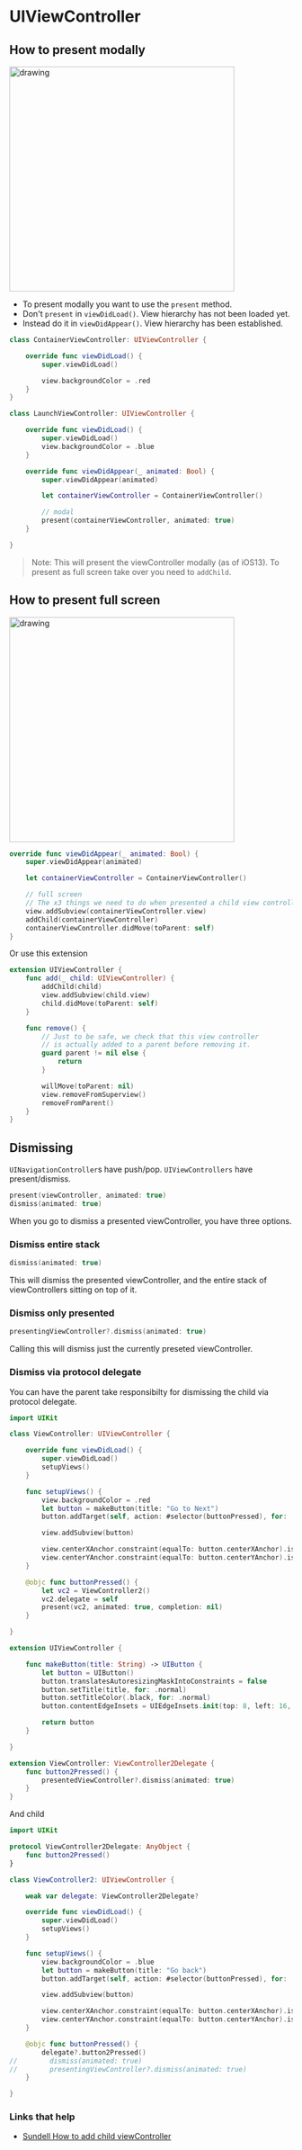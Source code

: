 # UIViewController

## How to present modally 

<img src="https://github.com/jrasmusson/ios-starter-kit/blob/master/basics/UIViewController/images/modal.png" alt="drawing" width="400"/>

- To present modally you want to use the `present` method.
- Don't `present` in `viewDidLoad()`. View hierarchy has not been loaded yet.
- Instead do it in `viewDidAppear()`. View hierarchy has been established.

```swift
class ContainerViewController: UIViewController {

    override func viewDidLoad() {
        super.viewDidLoad()

        view.backgroundColor = .red
    }
}

class LaunchViewController: UIViewController {

    override func viewDidLoad() {
        super.viewDidLoad()
        view.backgroundColor = .blue
    }

    override func viewDidAppear(_ animated: Bool) {
        super.viewDidAppear(animated)

        let containerViewController = ContainerViewController() 

        // modal
        present(containerViewController, animated: true)
    }

}
```

> Note: This will present the viewController modally (as of iOS13). To present as full screen take over you need to `addChild`.


## How to present full screen

<img src="https://github.com/jrasmusson/ios-starter-kit/blob/master/basics/UIViewController/images/fullscreen.png" alt="drawing" width="400"/>

```swift
override func viewDidAppear(_ animated: Bool) {
    super.viewDidAppear(animated)

    let containerViewController = ContainerViewController()

    // full screen
    // The x3 things we need to do when presented a child view controller within a parent
    view.addSubview(containerViewController.view)
    addChild(containerViewController)
    containerViewController.didMove(toParent: self)
}
```

Or use this extension

```swift
extension UIViewController {
    func add(_ child: UIViewController) {
        addChild(child)
        view.addSubview(child.view)
        child.didMove(toParent: self)
    }

    func remove() {
        // Just to be safe, we check that this view controller
        // is actually added to a parent before removing it.
        guard parent != nil else {
            return
        }

        willMove(toParent: nil)
        view.removeFromSuperview()
        removeFromParent()
    }
}
```

## Dismissing

`UINavigationController`s have push/pop. `UIViewControllers` have present/dismiss. 

```swift
present(viewController, animated: true)
dismiss(animated: true)
```

When you go to dismiss a presented viewController, you have three options.

### Dismiss entire stack

```swift
dismiss(animated: true)
```

This will dismiss the presented viewController, and the entire stack of viewControllers sitting on top of it.

### Dismiss only presented

```swift
presentingViewController?.dismiss(animated: true)
```

Calling this will dismiss just the currently preseted viewController.

### Dismiss via protocol delegate

You can have the parent take responsibilty for dismissing the child via protocol delegate.

```swift
import UIKit

class ViewController: UIViewController {

    override func viewDidLoad() {
        super.viewDidLoad()
        setupViews()
    }

    func setupViews() {
        view.backgroundColor = .red
        let button = makeButton(title: "Go to Next")
        button.addTarget(self, action: #selector(buttonPressed), for: .touchUpInside)

        view.addSubview(button)

        view.centerXAnchor.constraint(equalTo: button.centerXAnchor).isActive = true
        view.centerYAnchor.constraint(equalTo: button.centerYAnchor).isActive = true
    }

    @objc func buttonPressed() {
        let vc2 = ViewController2()
        vc2.delegate = self
        present(vc2, animated: true, completion: nil)
    }

}

extension UIViewController {

    func makeButton(title: String) -> UIButton {
        let button = UIButton()
        button.translatesAutoresizingMaskIntoConstraints = false
        button.setTitle(title, for: .normal)
        button.setTitleColor(.black, for: .normal)
        button.contentEdgeInsets = UIEdgeInsets.init(top: 8, left: 16, bottom: 8, right: 16)

        return button
    }

}

extension ViewController: ViewController2Delegate {
    func button2Pressed() {
        presentedViewController?.dismiss(animated: true)
    }
}
```

And child

```swift
import UIKit

protocol ViewController2Delegate: AnyObject {
    func button2Pressed()
}

class ViewController2: UIViewController {

    weak var delegate: ViewController2Delegate?

    override func viewDidLoad() {
        super.viewDidLoad()
        setupViews()
    }

    func setupViews() {
        view.backgroundColor = .blue
        let button = makeButton(title: "Go back")
        button.addTarget(self, action: #selector(buttonPressed), for: .touchUpInside)

        view.addSubview(button)

        view.centerXAnchor.constraint(equalTo: button.centerXAnchor).isActive = true
        view.centerYAnchor.constraint(equalTo: button.centerYAnchor).isActive = true
    }

    @objc func buttonPressed() {
        delegate?.button2Pressed()
//        dismiss(animated: true)
//        presentingViewController?.dismiss(animated: true)
    }

}
```

### Links that help

- [Sundell How to add child viewController](https://www.swiftbysundell.com/articles/using-child-view-controllers-as-plugins-in-swift/)
